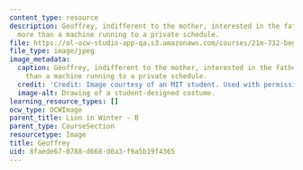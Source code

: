 ```yaml
---
content_type: resource
description: Geoffrey, indifferent to the mother, interested in the father, little
  more than a machine running to a private schedule.
file: https://ol-ocw-studio-app-qa.s3.amazonaws.com/courses/21m-732-beginning-costume-design-and-construction-fall-2008/8faede670788d668d0a3f9a5b19f4365_geoffrey1.jpg
file_type: image/jpeg
image_metadata:
  caption: Geoffrey, indifferent to the mother, interested in the father, little more
    than a machine running to a private schedule.
  credit: 'Credit: Image courtesy of an MIT student. Used with permission.'
  image-alt: Drawing of a student-designed costume.
learning_resource_types: []
ocw_type: OCWImage
parent_title: Lion in Winter - B
parent_type: CourseSection
resourcetype: Image
title: Geoffrey
uid: 8faede67-0788-d668-d0a3-f9a5b19f4365
---
```

